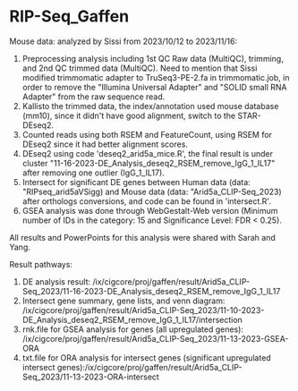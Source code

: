 # RIP-Seq_Gaffen
Mouse data: analyzed by Sissi from 2023/10/12 to 2023/11/16:
1) Preprocessing analysis including 1st QC Raw data (MultiQC), trimming, and 2nd QC trimmed data (MultiQC). Need to mention that Sissi modified trimmomatic adapter to TruSeq3-PE-2.fa in trimmomatic.job, in order to remove the "Illumina Universal Adapter" and "SOLID small RNA Adapter" from the raw sequence read.
2) Kallisto the trimmed data, the index/annotation used mouse database (mm10), since it didn't have good alignment, switch to the STAR-DEseq2.
3) Counted reads using both RSEM and FeatureCount, using RSEM for DEseq2 since it had better alignment scores.
4) DEseq2 using code 'deseq2_arid5a_mice.R', the final result is under cluster "11-16-2023-DE_Analysis_deseq2_RSEM_remove_IgG_1_IL17" after removing one outlier (IgG_1_IL17).
5) Intersect for significant DE genes between Human data (data: "RIPseq_arid5aVSigg) and Mouse data  (data: "Arid5a_CLIP-Seq_2023) after orthologs conversions, and code can be found in 'intersect.R'.
6) GSEA analysis was done through WebGestalt-Web version (Minimum number of IDs in the category: 15 and Significance Level: FDR < 0.25).

All results and PowerPoints for this analysis were shared with Sarah and Yang. 

Result pathways:
1) DE analysis result:
/ix/cigcore/proj/gaffen/result/Arid5a_CLIP-Seq_2023/11-16-2023-DE_Analysis_deseq2_RSEM_remove_IgG_1_IL17
2) Intersect gene summary, gene lists, and venn diagram: /ix/cigcore/proj/gaffen/result/Arid5a_CLIP-Seq_2023/11-10-2023-DE_Analysis_deseq2_RSEM_remove_IgG_1_IL17/intersection
3) rnk.file for GSEA analysis for genes (all upregulated genes):
/ix/cigcore/proj/gaffen/result/Arid5a_CLIP-Seq_2023/11-13-2023-GSEA-ORA
4) txt.file for ORA analysis for intersect genes (significant upregulated intersect genes):/ix/cigcore/proj/gaffen/result/Arid5a_CLIP-Seq_2023/11-13-2023-ORA-intersect